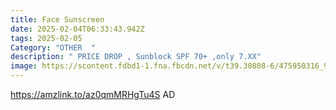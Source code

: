 ```yaml
---
title: Face Sunscreen
date: 2025-02-04T06:33:43.942Z
tags: 2025-02-05
Category: "OTHER  "
description: " PRICE DROP , Sunblock SPF 70+ ,only 7.XX"
image: https://scontent.fdbd1-1.fna.fbcdn.net/v/t39.30808-6/475950316_9703340363023310_4368234485775991031_n.jpg?_nc_cat=104&ccb=1-7&_nc_sid=aa7b47&_nc_ohc=f-J3gt5eBPcQ7kNvgE2sMCL&_nc_zt=23&_nc_ht=scontent.fdbd1-1.fna&_nc_gid=Ar-IxwvxGnorXGaJNDa2C81&oh=00_AYBFR0nMHOb35JvK206p8fXDe8gqne8-d7bwUllLkAwgHg&oe=67A78565
---
```

https://amzlink.to/az0qmMRHgTu4S  AD